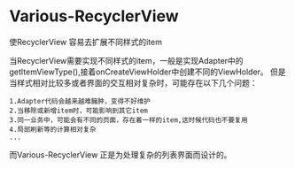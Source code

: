 # Various-RecyclerView
使RecyclerView 容易去扩展不同样式的item


当RecyclerView需要实现不同样式的item，一般是实现Adapter中的getItemViewType(),接着onCreateViewHolder中创建不同的ViewHolder。
但是当样式相对比较多或者界面的交互相对复杂时，可能存在以下几个问题：

  	1.Adapter代码会越来越难臃肿，变得不好维护
  	2.当移除或新增item时，可能影响到其它item
  	3.同一业务中，可能会有不同的页面，存在着一样的item,这时候代码也不要复用
  	4.局部刷新等的计算相对复杂
  	...


而Various-RecyclerView 正是为处理复杂的列表界面而设计的。
